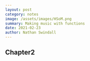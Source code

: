 ```yaml
---
layout: post
category: notes
image: /assets/images/HSoM.png
summary: Making music with functions
date: 2021-02-23
author: Nathan Swindall
---
```


## Chapter2